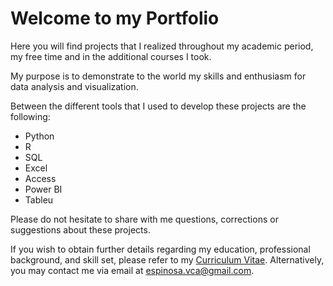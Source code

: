# Welcome to my Portfolio

Here you will find projects that I realized throughout my academic period, my free time and in the additional courses I took.

My purpose is to demonstrate to the world my skills and enthusiasm for data analysis and visualization.

Between the different tools that I used to develop these projects are the following:

 - Python
 - R
 - SQL
 - Excel
 - Access
 - Power BI
 - Tableu

Please do not hesitate to share with me questions, corrections or suggestions about these projects. 

If you wish to obtain further details regarding my education, professional background, and skill set, please refer to my [Curriculum Vitae](Carlos_Espinosa_Data_Analyst_CV.pdf). Alternatively, you may contact me via email at espinosa.vca@gmail.com.
